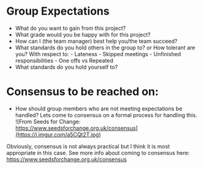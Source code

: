 Group Expectations
===

- What do you want to gain from this project?
- What grade would you be happy with for this project?
- How can I (the team manager) best help you/the team succeed?
- What standards do you hold others in the group to? or How tolerant are you?
    With respect to:
        - Lateness
        - Skipped meetings
        - Unfinished responsibilities
        - One offs vs Repeated
- What standards do you hold yourself to?

Consensus to be reached on:
=

- How should group members who are not meeting expectations be handled? 
 Lets come to consensus on a formal process for handling this.
![From Seeds for Change: https://www.seedsforchange.org.uk/consensus](https://i.imgur.com/a5CQt2T.jpg)

Obviously, consensus is not always practical but I think it is most appropriate in this case. See more info about coming to consensus here: https://www.seedsforchange.org.uk/consensus
